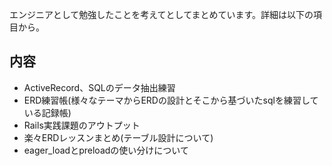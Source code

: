 エンジニアとして勉強したことを考えてとしてまとめています。詳細は以下の項目から。

## 内容
- ActiveRecord、SQLのデータ抽出練習
- ERD練習帳(様々なテーマからERDの設計とそこから基づいたsqlを練習している記録帳)
- Rails実践課題のアウトプット
- 楽々ERDレッスンまとめ(テーブル設計について)
- eager_loadとpreloadの使い分けについて
